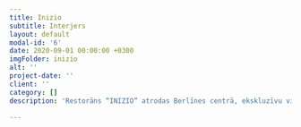 ```yaml
---
title: Inizio
subtitle: Interjers
layout: default
modal-id: '6'
date: 2020-09-01 00:00:00 +0300
imgFolder: inizio
alt: ''
project-date: ''
client: ''
category: []
description: 'Restorāns “INIZIO” atrodas Berlīnes centrā, ekskluzīvu viesnīcu rajonā. Tulkojumā no itāļu valodas INIZIO nozīmē – laiks, sākums. Interjera dizains veidots pamatojoties uz kontrastējošu toņu un industriālai videi raksturīgo robustumu, kurā dominē augstvērtīgi un kvalitatīvi apdares materiāli, garantējot ilgmūžību. Interjerā izmantotie objekti ir izcilu dizaineru radīti meistardarbi, kas piešķir restorānam atpazīstamību un statusu.'

---
```

